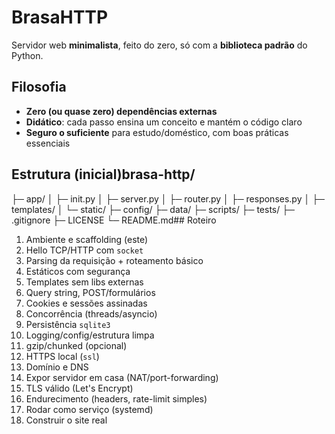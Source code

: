 # BrasaHTTP

Servidor web **minimalista**, feito do zero, só com a **biblioteca padrão** do Python.

## Filosofia
- **Zero (ou quase zero) dependências externas**
- **Didático**: cada passo ensina um conceito e mantém o código claro
- **Seguro o suficiente** para estudo/doméstico, com boas práticas essenciais

## Estrutura (inicial)brasa-http/
├─ app/
│ ├─ init.py
│ ├─ server.py 
│ ├─ router.py 
│ ├─ responses.py
│ ├─ templates/
│ └─ static/
├─ config/
├─ data/
├─ scripts/
├─ tests/
├─ .gitignore
├─ LICENSE
└─ README.md## Roteiro
1. Ambiente e scaffolding (este)
2. Hello TCP/HTTP com `socket`
3. Parsing da requisição + roteamento básico
4. Estáticos com segurança
5. Templates sem libs externas
6. Query string, POST/formulários
7. Cookies e sessões assinadas
8. Concorrência (threads/asyncio)
9. Persistência `sqlite3`
10. Logging/config/estrutura limpa
11. gzip/chunked (opcional)
12. HTTPS local (`ssl`)
13. Domínio e DNS
14. Expor servidor em casa (NAT/port-forwarding)
15. TLS válido (Let's Encrypt)
16. Endurecimento (headers, rate-limit simples)
17. Rodar como serviço (systemd)
18. Construir o site real
